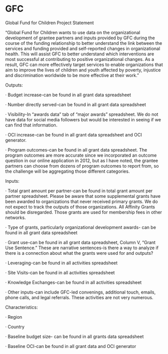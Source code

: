 # GFC
Global Fund for Children
Project Statement

 “Global Fund for Children wants to use data on the organizational development of grantee partners and inputs provided by GFC during the course of the funding relationship to better understand the link between the services and funding provided and self-reported changes in organizational health. This will assist GFC to better understand which interventions are most successful at contributing to positive organizational changes. As a result, GFC can more effectively target services to enable organizations that aim to improve the lives of children and youth affected by poverty, injustice and discrimination worldwide to be more effective at their work.”
 


Outputs:

·         Budget increase-can be found in all grant data spreadsheet

·         Number directly served-can be found in all grant data spreadsheet

·         Visibility-In “awards data” tab of “major awards” spreadsheet. We do not have data for social media followers but would be interested in seeing if we can find that information.

·         OCI increase-can be found in all grant data spreadsheet and OCI generator.

·         Program outcomes-can be found in all grant data spreadsheet. The program outcomes are more accurate since we incorporated an outcome question in our online application in 2012, but as I have noted, the grantee partners can choose from dozens of program outcomes to report from, so the challenge will be aggregating those different categories.
 
Inputs:

·         Total grant amount per partner-can be found in total grant amount per partner spreadsheet. Please be aware that some supplemental grants have been awarded to organizations that never received primary grants. We do not expect to track the outputs of those organizations. All Affinity Grants should be disregarded. Those grants are used for membership fees in other networks.

·         Type of grants, particularly organizational development awards- can be found in all grant data spreadsheet

·         Grant use-can be found in all grant data spreadsheet, Column V, “Grant Use Sentence.” These are narrative sentences-is there a way to analyze if there is a connection about what the grants were used for and outputs?

·         Leveraging-can be found in all activities spreadsheet

·         Site Visits-can be found in all activities spreadsheet

·         Knowledge Exchanges-can be found in all activities spreadsheet

·         Other inputs-can include GFC-led convenings, additional touch, emails, phone calls, and legal referrals. These activities are not very numerous.
 
Characteristics:

·         Region

·         Country

·         Baseline budget size- can be found in all grants data spreadsheet

·         Baseline OCI-can be found in all grant data and OCI generator

